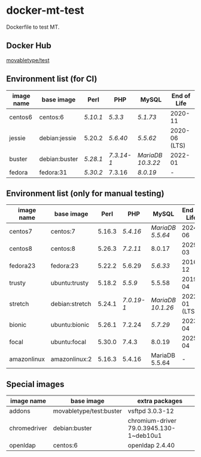 # docker-mt-test
Dockerfile to test MT.

## Docker Hub

[movabletype/test](https://hub.docker.com/r/movabletype/test)

## Environment list (for CI)

|image name|base image|Perl|PHP|MySQL|End of Life|
|-|-|-|-|-|-|
|centos6|centos:6|*5.10.1*|*5.3.3*|*5.1.73*|2020-11|
|jessie|debian:jessie|5.20.2|*5.6.40*|*5.5.62*|2020-06 (LTS)|
|buster|debian:buster|*5.28.1*|*7.3.14-1*|*MariaDB 10.3.22*|2022-01|
|fedora|fedora:31|*5.30.2*|7.3.16|*8.0.19*|-|

## Environment list (only for manual testing)

|image name|base image|Perl|PHP|MySQL|End of Life|
|-|-|-|-|-|-|
|centos7|centos:7|5.16.3|*5.4.16*|*MariaDB 5.5.64*|2024-06|
|centos8|centos:8|5.26.3|*7.2.11*|8.0.17|2029-03|
|fedora23|fedora:23|5.22.2|5.6.29|*5.6.33*|2016-12|
|trusty|ubuntu:trusty|5.18.2|*5.5.9*|5.5.58|2019-04|
|stretch|debian:stretch|5.24.1|*7.0.19-1*|*MariaDB 10.1.26*|2022-01 (LTS)|
|bionic|ubuntu:bionic|5.26.1|7.2.24|*5.7.29*|2023-04|
|focal|ubuntu:focal|5.30.0|7.4.3|8.0.19|2025-04|
|amazonlinux|amazonlinux:2|5.16.3|5.4.16|MariaDB 5.5.64|-|

## Special images

|image name|base image|extra packages|
|-|-|-|
|addons|movabletype/test:buster|vsftpd 3.0.3-12|
|chromedriver|debian:buster|chromium-driver 79.0.3945.130-1~deb10u1|
|openldap|centos:6|openldap 2.4.40|
